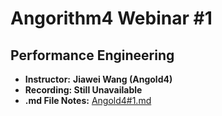 # Angorithm4 Webinar #1

## Performance Engineering
* **Instructor:** **Jiawei Wang (Angold4)**
* **Recording: Still Unavailable**
* **.md File Notes:** [Angold4#1.md](https://github.com/Angorithm4/Webinar/blob/main/2021-10-15/Angold4%231.md)
